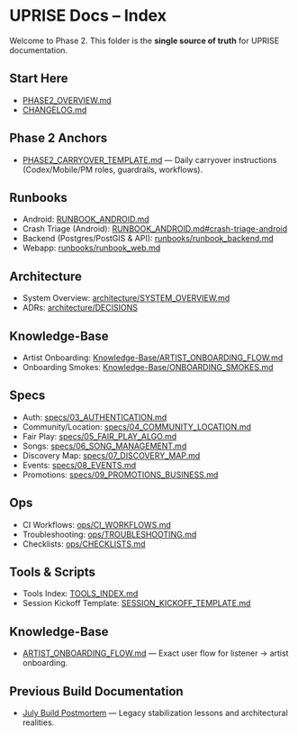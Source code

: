 # UPRISE Docs – Index

Welcome to Phase 2. This folder is the **single source of truth** for UPRISE documentation.

## Start Here
- [PHASE2_OVERVIEW.md](./PHASE2_OVERVIEW.md)
- [CHANGELOG.md](./CHANGELOG.md)

## Phase 2 Anchors
- [PHASE2_CARRYOVER_TEMPLATE.md](./PHASE2_CARRYOVER_TEMPLATE.md) — Daily carryover instructions (Codex/Mobile/PM roles, guardrails, workflows).

## Runbooks
- Android: [RUNBOOK_ANDROID.md](./RUNBOOK_ANDROID.md)
- Crash Triage (Android): [RUNBOOK_ANDROID.md#crash-triage-android](./RUNBOOK_ANDROID.md#crash-triage-android)
- Backend (Postgres/PostGIS & API): [runbooks/runbook_backend.md](./runbooks/runbook_backend.md)
- Webapp: [runbooks/runbook_web.md](./runbooks/runbook_web.md)

## Architecture
- System Overview: [architecture/SYSTEM_OVERVIEW.md](./architecture/SYSTEM_OVERVIEW.md)
- ADRs: [architecture/DECISIONS](./architecture/DECISIONS)

## Knowledge-Base
- Artist Onboarding: [Knowledge-Base/ARTIST_ONBOARDING_FLOW.md](./Knowledge-Base/ARTIST_ONBOARDING_FLOW.md)
- Onboarding Smokes: [Knowledge-Base/ONBOARDING_SMOKES.md](./Knowledge-Base/ONBOARDING_SMOKES.md)

## Specs
- Auth: [specs/03_AUTHENTICATION.md](./specs/03_AUTHENTICATION.md)
- Community/Location: [specs/04_COMMUNITY_LOCATION.md](./specs/04_COMMUNITY_LOCATION.md)
- Fair Play: [specs/05_FAIR_PLAY_ALGO.md](./specs/05_FAIR_PLAY_ALGO.md)
- Songs: [specs/06_SONG_MANAGEMENT.md](./specs/06_SONG_MANAGEMENT.md)
- Discovery Map: [specs/07_DISCOVERY_MAP.md](./specs/07_DISCOVERY_MAP.md)
- Events: [specs/08_EVENTS.md](./specs/08_EVENTS.md)
- Promotions: [specs/09_PROMOTIONS_BUSINESS.md](./specs/09_PROMOTIONS_BUSINESS.md)

## Ops
- CI Workflows: [ops/CI_WORKFLOWS.md](./ops/CI_WORKFLOWS.md)
- Troubleshooting: [ops/TROUBLESHOOTING.md](./ops/TROUBLESHOOTING.md)
- Checklists: [ops/CHECKLISTS.md](./ops/CHECKLISTS.md)

## Tools & Scripts
- Tools Index: [TOOLS_INDEX.md](./TOOLS_INDEX.md)
- Session Kickoff Template: [SESSION_KICKOFF_TEMPLATE.md](./SESSION_KICKOFF_TEMPLATE.md)

## Knowledge-Base
- [ARTIST_ONBOARDING_FLOW.md](Knowledge-Base/ARTIST_ONBOARDING_FLOW.md) — Exact user flow for listener → artist onboarding.

## Previous Build Documentation
- [July Build Postmortem](july-model/JULY_BUILD_POSTMORTEM.md) — Legacy stabilization lessons and architectural realities.

